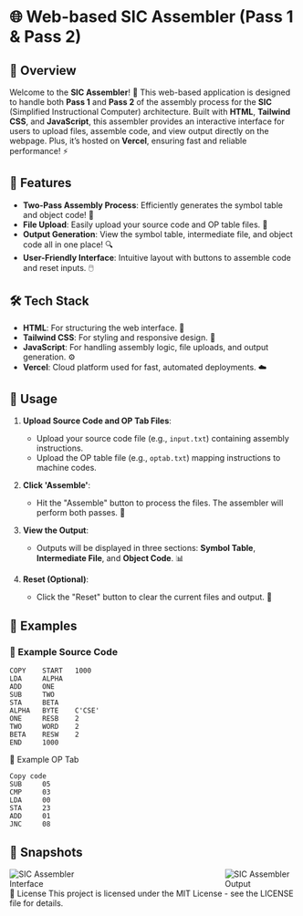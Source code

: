 

# 🌐 Web-based SIC Assembler (Pass 1 & Pass 2)

## 🚀 Overview
Welcome to the **SIC Assembler**! 🎉 This web-based application is designed to handle both **Pass 1** and **Pass 2** of the assembly process for the **SIC** (Simplified Instructional Computer) architecture. Built with **HTML**, **Tailwind CSS**, and **JavaScript**, this assembler provides an interactive interface for users to upload files, assemble code, and view output directly on the webpage. Plus, it’s hosted on **Vercel**, ensuring fast and reliable performance! ⚡️

## 🌟 Features
- **Two-Pass Assembly Process**: Efficiently generates the symbol table and object code! 📝
- **File Upload**: Easily upload your source code and OP table files. 📁
- **Output Generation**: View the symbol table, intermediate file, and object code all in one place! 🔍
- **User-Friendly Interface**: Intuitive layout with buttons to assemble code and reset inputs. 🖱️

## 🛠️ Tech Stack
- **HTML**: For structuring the web interface. 📄
- **Tailwind CSS**: For styling and responsive design. 🎨
- **JavaScript**: For handling assembly logic, file uploads, and output generation. ⚙️
- **Vercel**: Cloud platform used for fast, automated deployments. ☁️

## 🎉 Usage
1. **Upload Source Code and OP Tab Files**:
   - Upload your source code file (e.g., `input.txt`) containing assembly instructions.
   - Upload the OP table file (e.g., `optab.txt`) mapping instructions to machine codes.

2. **Click 'Assemble'**:
   - Hit the "Assemble" button to process the files. The assembler will perform both passes. 🔄

3. **View the Output**:
   - Outputs will be displayed in three sections: **Symbol Table**, **Intermediate File**, and **Object Code**. 📊

4. **Reset (Optional)**:
   - Click the "Reset" button to clear the current files and output. 🔄

## 📝 Examples
### 📜 Example Source Code
```
COPY    START   1000
LDA     ALPHA
ADD     ONE
SUB     TWO
STA     BETA
ALPHA   BYTE    C'CSE'
ONE     RESB    2
TWO     WORD    2
BETA    RESW    2
END     1000
```
📑 Example OP Tab
```
Copy code
SUB     05
CMP     03
LDA     00
STA     23
ADD     01
JNC     08
```
## 📸 Snapshots
<div style="display: flex; justify-content: space-around;">
    <div style="margin-right: 15rem;">
        <img src="https://envs.sh/IpO.png" alt="SIC Assembler Interface"  />
    </div>
    <div>
        <img src="https://envs.sh/Ipg.png" alt="SIC Assembler Output" />
    </div>
</div>
📝 License
This project is licensed under the MIT License - see the LICENSE file for details.

